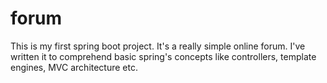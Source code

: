 # forum
This is my first spring boot project. It's a really simple online forum.
I've written it to comprehend basic spring's concepts like controllers, template engines, MVC architecture etc.
